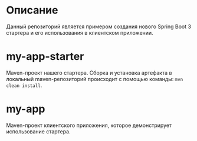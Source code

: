 # Описание
Данный репозиторий является примером создания нового Spring Boot 3 стартера и его использования в клиентском приложении.

# my-app-starter
Maven-проект нашего стартера. Сборка и установка артефакта в локальный maven-репозиторий происходит с помощью команды:
`mvn clean install`.

# my-app
Maven-проект клиентского приложения, которое демонстрирует использование стартера.
